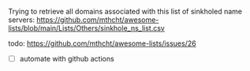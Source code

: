 Trying to retrieve all domains associated with this list of sinkholed name servers: https://github.com/mthcht/awesome-lists/blob/main/Lists/Others/sinkhole_ns_list.csv

todo: https://github.com/mthcht/awesome-lists/issues/26

- [ ] automate with github actions

